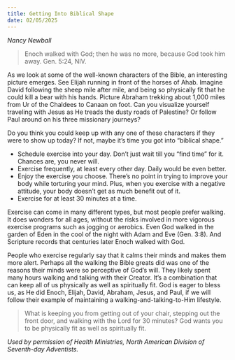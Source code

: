 ```yaml
---
title: Getting Into Biblical Shape
date: 02/05/2025
---
```


_Nancy Newball_

> <p></p>
> Enoch walked with God; then he was no more, because God took him away. Gen. 5:24, NIV.

As we look at some of the well-known characters of the Bible, an interesting picture emerges. See Elijah running in front of the horses of Ahab. Imagine David following the sheep mile after mile, and being so physically fit that he could kill a bear with his hands. Picture Abraham trekking about 1,000 miles from Ur of the Chaldees to Canaan on foot. Can you visualize yourself traveling with Jesus as He treads the dusty roads of Palestine? Or follow Paul around on his three missionary journeys?

Do you think you could keep up with any one of these characters if they were to show up today? If not, maybe it’s time you got into “biblical shape.”

- Schedule exercise into your day. Don’t just wait till you “find time” for it. Chances are, you never will.
- Exercise frequently, at least every other day. Daily would be even better.
- Enjoy the exercise you choose. There’s no point in trying to improve your body while torturing your mind. Plus, when you exercise with a negative attitude, your body doesn’t get as much benefit out of it.
- Exercise for at least 30 minutes at a time.

Exercise can come in many different types, but most people prefer walking. It does wonders for all ages, without the risks involved in more vigorous exercise programs such as jogging or aerobics. Even God walked in the garden of Eden in the cool of the night with Adam and Eve (Gen. 3:8). And Scripture records that centuries later Enoch walked with God.

People who exercise regularly say that it calms their minds and makes them more alert. Perhaps all the walking the Bible greats did was one of the reasons their minds were so perceptive of God’s will. They likely spent many hours walking and talking with their Creator. It’s a combination that can keep all of us physically as well as spiritually fit. God is eager to bless us, as He did Enoch, Elijah, David, Abraham, Jesus, and Paul, if we will follow their example of maintaining a walking-and-talking-to-Him lifestyle.

> <callout></callout>
> What is keeping you from getting out of your chair, stepping out the front door, and walking with the Lord for 30 minutes? God wants you to be physically fit as well as spiritually fit.

_Used by permission of Health Ministries, North American Division of Seventh-day Adventists._